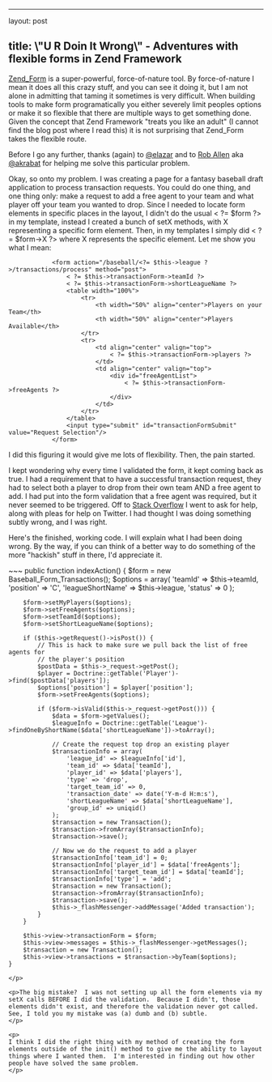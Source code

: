 <hr />

<p>layout: post</p>

<h2>title: \"U R Doin It Wrong\" - Adventures with flexible forms in Zend Framework</h2>

<p><a href="http://framework.zend.com/manual/en/zend.form.html">Zend_Form</a> is a super-powerful, force-of-nature tool.  By force-of-nature I mean it does all this crazy stuff, and you can see it doing it, but I am not alone in admitting that taming it sometimes is very difficult.  When building tools to make form programatically you either severely limit peoples options or make it so flexible that there are multiple ways to get something done.  Given the concept that Zend Framework "treats you like an adult" (I cannot find the blog post where I read this) it is not surprising that Zend_Form takes the flexible route.
</p>

<p>
Before I go any further, thanks (again) to <a href="http://twitter.com/elazar">@elazar</a> and to <a href="http://akrabat.com/">Rob Allen</a> aka <a href="http://twitter.com/akrabat">@akrabat</a> for helping me solve this particular problem.
</p>

<p>
Okay, so onto my problem.  I was creating a page for a fantasy baseball draft application to process transaction requests.  You could do one thing, and one thing only:  make a request to add a free agent to your team and what player off your team you wanted to drop.  Since I needed to locate form elements in specific places in the layout, I didn't do the usual < ?= $form ?> in my template, instead I created a bunch of setX methods, with X representing a specific form element.  Then, in my templates I simply did < ?= $form->X ?> where X represents the specific element.  Let me show you what I mean:
</p>

<pre><code>            &lt;form action="/baseball/&lt;?= $this-&gt;league ?&gt;/transactions/process" method="post"&gt;
                &lt; ?= $this-&gt;transactionForm-&gt;teamId ?&gt;
                &lt; ?= $this-&gt;transactionForm-&gt;shortLeagueName ?&gt;
                &lt;table width="100%"&gt;
                    &lt;tr&gt;
                        &lt;th width="50%" align="center"&gt;Players on your Team&lt;/th&gt;
                        &lt;th width="50%" align="center"&gt;Players Available&lt;/th&gt;
                    &lt;/tr&gt;
                    &lt;tr&gt;
                        &lt;td align="center" valign="top"&gt;
                            &lt; ?= $this-&gt;transactionForm-&gt;players ?&gt;
                        &lt;/td&gt;
                        &lt;td align="center" valign="top"&gt;
                            &lt;div id="freeAgentList"&gt;
                                &lt; ?= $this-&gt;transactionForm-&gt;freeAgents ?&gt;
                            &lt;/div&gt;
                        &lt;/td&gt;
                    &lt;/tr&gt;
                &lt;/table&gt;
                &lt;input type="submit" id="transactionFormSubmit" value="Request Selection"/&gt;
            &lt;/form&gt;
</code></pre>

<p>
I did this figuring it would give me lots of flexibility.  Then, the pain started.
</p>

<p>
I kept wondering why every time I validated the form, it kept coming back as true.  I had a requirement that to have a successful transaction request, they had to select both a player to drop from their own team AND a free agent to add.  I had put into the form validation that a free agent was required, but it never seemed to be triggered.  Off to <a href="http://stackoverflow.com">Stack Overflow</a> I went to ask for help, along with pleas for help on Twitter.  I had thought I was doing something subtly wrong, and I was right.
</p>

<p>
Here's the finished, working code.  I will explain what I had been doing wrong.  By the way, if you can think of a better way to do something of the more "hackish" stuff in there, I'd appreciate it.
</p>

<p>
~~~
    public function indexAction()
    {
        $form = new Baseball_Form_Transactions();
        $options = array(
            'teamId' => $this->teamId,
            'position' => 'C',
            'leagueShortName' => $this->league,
            'status' => 0
        );

        $form->setMyPlayers($options);
        $form->setFreeAgents($options);
        $form->setTeamId($options);
        $form->setShortLeagueName($options);

        if ($this->getRequest()->isPost()) {
            // This is hack to make sure we pull back the list of free agents for
            // the player's position
            $postData = $this->_request->getPost();
            $player = Doctrine::getTable('Player')->find($postData['players']);
            $options['position'] = $player['position'];
            $form->setFreeAgents($options);

            if ($form->isValid($this->_request->getPost())) {
                $data = $form->getValues();
                $leagueInfo = Doctrine::getTable('League')->findOneByShortName($data['shortLeagueName'])->toArray();

                // Create the request top drop an existing player       
                $transactionInfo = array(
                    'league_id' => $leagueInfo['id'],
                    'team_id' => $data['teamId'],
                    'player_id' => $data['players'],
                    'type' => 'drop',
                    'target_team_id' => 0,
                    'transaction_date' => date('Y-m-d H:m:s'),
                    'shortLeagueName' => $data['shortLeagueName'],
                    'group_id' => uniqid()
                );
                $transaction = new Transaction();
                $transaction->fromArray($transactionInfo);
                $transaction->save();

                // Now we do the request to add a player
                $transactionInfo['team_id'] = 0;
                $transactionInfo['player_id'] = $data['freeAgents'];
                $transactionInfo['target_team_id'] = $data['teamId'];
                $transactionInfo['type'] = 'add';
                $transaction = new Transaction();
                $transaction->fromArray($transactionInfo);
                $transaction->save();
                $this->_flashMessenger->addMessage('Added transaction');
            }
        }

        $this->view->transactionForm = $form;
        $this->view->messages = $this->_flashMessenger->getMessages();
        $transaction = new Transaction();
        $this->view->transactions = $transaction->byTeam($options);
    }
~~~
</p>

<p>The big mistake?  I was not setting up all the form elements via my setX calls BEFORE I did the validation.  Because I didn't, those elements didn't exist, and therefore the validation never got called.  See, I told you my mistake was (a) dumb and (b) subtle.
</p>

<p>
I think I did the right thing with my method of creating the form elements outside of the init() method to give me the ability to layout things where I wanted them.  I'm interested in finding out how other people have solved the same problem.
</p>
